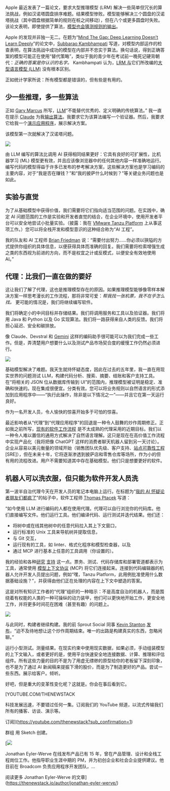 Apple 最近发表了一篇论文，要求大型推理模型 (LRM) 解决一些简单但冗长的算法挑战，例如汉诺塔圆盘排序难题。结果模型惨败。模型能够解决三个圆盘的汉诺塔挑战（其中圆盘根据简单的规则在桩之间移动），但在八个或更多圆盘时失败。该论文表明，即使提供了算法，[模型也会猜测规则的输出](https://www.anthropic.com/research/tracing-thoughts-language-model)。

Apple 的发现并非独一无二。在题为“[Mind The Gap: Deep Learning Doesn’t Learn Deeply](https://arxiv.org/abs/2505.18623)”的论文中，[Subbarao Kambhampati](https://www.linkedin.com/in/subbarao-kambhampati-3260708/) 写道，对模型内部运作的检查表明，在算法挑战中成功的模型在内部并不忠实于算法。换句话说，得到正确答案的模型可能正在使用“替代策略”，类似于我的青少年在考试前一晚死记硬背朝代：*正确的答案是你认识的名字。* Kambhampati 认为，[LRM 与](https://arxiv.org/html/2504.09762v1)它们所改编的[大型语言模型 (LLM)](https://thenewstack.io/what-is-a-large-language-model/) 没有根本区别。

正如统计学家所说：所有模型都是错误的，但有些是有用的。

## 少一些推理，多一些算法

正如 [Gary Marcus](https://x.com/GaryMarcus) 所写，[LLM](https://thenewstack.io/why-large-language-models-wont-replace-human-coders/)“不能替代优秀的、定义明确的传统算法。” 我一直在提示 [Claude](https://thenewstack.io/claude-opus-4-with-claude-code-a-developer-walkthrough/) 为我[输出算法](https://claude.ai/public/artifacts/b49e1119-c0f9-479b-9678-32b73af32658)。我要求它为该算法编写一个验证器。然后，我要求它给我一个[演示应用程序](https://claude.ai/public/artifacts/01d5ee53-84b7-41b0-acae-c16585844ce8)，展示解决方案。

该模型第一次就解决了汉诺塔问题。

![](https://cdn.thenewstack.io/media/2025/06/f4176d34-image1.gif)

由 LLM 编写的算法比调用 AI 获得相同结果更好：它具有良好的可扩展性，比机器学习 (ML) 模型更有效，并且应该像浏览器中的任何其他内容一样准确地运行。编写代码的模型得益于许多已发布的参考解决方案，这些解决方案也是学习编码的主要内容，对于“我是否在赚钱？”和“我的披萨什么时候到？”等关键业务问题也是如此。

## 实验与直觉

为了从基础模型中获得价值，我们需要将它们指向适当范围的问题。在实践中，确定 AI 问题范围的工作是实验和开发者直觉的结合，在企业环境中，使用开发者平台可以安全地尝试小批量实验。（披露：我在 [VMware Tanzu Platform](https://www.vmware.com/products/app-platform/tanzu) 上从事这项工作。）您可以将全栈开发和模型意识的这种结合称为“AI 工程”。

我的队友和 AI 工程师 [Brian Friedman](https://www.linkedin.com/in/bryanmfriedman?miniProfileUrn=urn%3Ali%3Afs_miniProfile%3AACoAAADmNKcBbSK382e8_UxUekKinr4fh1hKSO4&lipi=urn%3Ali%3Apage%3Ad_flagship3_search_srp_all%3BJ14Bs90tTseEVQMNKJNt0Q%3D%3D) 说：“需要付出努力……你必须以狭隘的方式提供你组织的具体信息，以便获得具体而准确的回复。我们需要将检索增强生成之类的东西视为前进的方向，而不是权宜之计或反模式，以便安全有效地使用 AI。”

## 代理：比我们一直在做的要好

这让我们了解了代理，这也是推理模型存在的原因。如果推理模型能够像零样本解决方案一样思考漫长的工作流程，那将非常可爱：*帮我找一张机票，我不在乎怎么找。* 更可能的情况是，我们将继续编写软件。

我们将确定小的中间目标并存储结果。我们将调用服务和工具以及验证器。我们将用 Java 和 Python 以及 Go 实现算法。我们将一路获得来自人类的反馈。我们将担心延迟、安全和碳排放。

像 Claude、Devstral 和 [Gemini](https://thenewstack.io/gemini-all-you-need-to-know-about-googles-multimodal-ai/) 这样的编码助手很可能可以为我们完成一些工作。但是，弄清楚用户想要什么以及测试产品市场契合度的缓慢工作仍然必须进行。

![](https://cdn.thenewstack.io/media/2025/06/da41945e-image3.jpg)

基础模型解决了难题。我天生就持怀疑态度，因此在过去的五年里，我一直在用现实世界的问题测试 LLM，构建代码分析、搜索、摘要、结账和客户支持工具。在“将相关的 JSON 位从数据库传输到 UI”的范围内，推理模型被证明是稳定、准确和快速的。现在集成很便宜。分类有效。您可以将业务规则以自然语言的形式添加到应用程序中——“执行此操作，除非是以下情况之一”——并且它在第一天运行良好。

作为一名开发人员，令人愉快的惊喜开始多于可怕的惊喜。

最近影响者从“代理”到“代理应用程序”的回退是一种令人鼓舞的炒作周期修正。正如我之前所写，[现有的软件工作流程](https://thenewstack.io/ai-agents-why-workflows-are-the-llm-use-case-to-watch/) 是不太成熟的代理采用的近期目标。我们以一种令人难以置信的通用方式解决了自然语言理解。这只是现在在高价值工作流程中实现产品化（我将把像 ChatGPT 这样的消费者聊天机器人留到另一天讨论）。企业从容易以美元衡量的领域开始（销售团队优先级、客户支持、[站点可靠性工程](https://techdocs.broadcom.com/us/en/vmware-tanzu/cloudhealth/tanzu-cloudhealth/saas/tnz-cloudhealth/exploring-cloudhealth-new-experience-nx-intelligent-assist.html) [SRE]），但在未来十年，它将逐渐渗透到披萨店和零售仓库等场所，作为小的但有用的流程改进。用户不需要知道其中存在基础模型。他们只是想要更好的软件。

## 机器人可以洗衣服，但只能为软件开发人员洗

第一波半自治代理今天在开发人员的笔记本电脑上运行。在标题为“[我的 AI 怀疑论者朋友们都疯了](https://fly.io/blog/youre-all-nuts/)”的帖子中，软件工程师 [Thomas Ptacek](https://x.com/tqbf) 写道：

“如今使用 LLM 进行编码的人都在使用代理。代理可以自行浏览你的代码库。他们直接编写文件。他们运行工具。他们编译代码、运行测试并迭代结果。他们还：

* 将树中或在线其他树中的任意代码拉入其上下文窗口，
* 运行标准的 Unix 工具来导航树并提取信息，
* 与 Git 交互，
* 运行现有的工具，如 linter、格式化程序和模型检查器，以及
* 通过 MCP 进行基本上任意的工具调用（你设置的）。

我的经验和各种[研究](https://www.microsoft.com/en-us/research/publication/towards-effective-ai-support-for-developers-a-survey-of-desires-and-concerns/) [支持](https://getdx.com/research/devex-what-actually-drives-productivity/) 这一点。票务、测试、代码存储库和部署管道都表示为工具，通常使用 [模型上下文协议](https://spring.io/blog/2024/12/11/spring-ai-mcp-announcement) (MCP) 将它们连接起来。连接到代码编辑器的机器人允许开发人员提出问题，例如“嘿，Tanzu Platform，此用例批准使用什么数据基础设施？”，并获得由他们正在处理的内容在上下文中塑造的答案。

这是对所有知识工作者的“代理”组织的一种暗示：不是高度自治的机器人，而是围绕着有权能的人类的一种可操纵的动力装甲，他们可以更快地开始工作，更安全地工作，并将更多时间花在困难（甚至有趣）的问题上。

![](https://cdn.thenewstack.io/media/2025/06/6605e9c7-image2-1024x606.png)

与此同时，构建者继续构建。我的前 Sprout Social 同事 [Kevin Stanton](https://www.linkedin.com/in/stantonk?miniProfileUrn=urn%3Ali%3Afsd_profile%3AACoAAABGMzoBFokCpvsb23c9PsRdBNjGFi1EXC8&lipi=urn%3Ali%3Apage%3Ad_flagship3_detail_base%3B6zFW9BHaRKiGbmXJfqdJgw%3D%3D) [发布](https://www.linkedin.com/posts/activity-7336172175130882048-41OL?utm_source=share&utm_medium=member_desktop&rcm=ACoAAACMg-oB-ggwAYzEbksUHvF-GZvbiThb9ZU)，“迫不及待地想让这个炒作周期结束。唯一的出路是构建真实的东西，忽略闲聊。”

运行小型测试。测量结果。在现实约束中使用现实数据，如果必须，手动组装模型的上下文输入，或者更好的是，使用平台快速安全地连接数据、计算、推理和评估组件。所有这些力量的目的不是为了用虚无缥缈的原型给你的老板留下深刻印象，也不是为了通过 AI 新闻稿来提振下滑的股价，而是为了制造更好的产品。尝试一些东西。展示给客户。倾听。

好吧，但是重大的变革性变化呢？这就是。你会在事后看到它。

[YOUTUBE.COM/THENEWSTACK

科技发展迅速，不要错过任何一集。订阅我们的 YouTube
频道，以流式传输我们所有的播客、访谈、演示等。

订阅](https://youtube.com/thenewstack?sub_confirmation=1)

群组
用 Sketch 创建。

[![](https://cdn.thenewstack.io/media/2025/02/225ef326-jonathan-eyler-werve.jpg)

Jonathan Eyler-Werve 在线发布产品已有 15 年，曾在产品管理、设计和全栈工程岗位工作。他指导职业生涯中期的 PM，并为初创企业和社会企业提供建议。他目前在 Broadcom 负责应用程序开发团队，...

阅读更多 Jonathan Eyler-Werve 的文章](https://thenewstack.io/author/jonathan-eyler-werve/)
